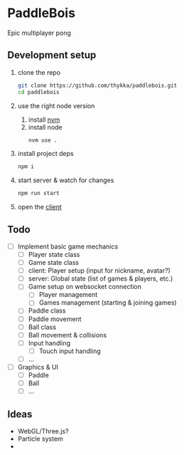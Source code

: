 # PaddleBois

Epic multiplayer pong

## Development setup

1. clone the repo
    ```sh
    git clone https://github.com/thykka/paddlebois.git
    cd paddlebois
    ```

1. use the right node version
    1. install [nvm](https://github.com/nvm-sh/nvm)
    1. install node
        ```sh
        nvm use .
        ```

1. install project deps
    ```sh
    npm i
    ```

1. start server & watch for changes
    ```sh
    npm run start
    ```

5. open the [client](https://127.0.0.1:8443/)

## Todo

- [ ] Implement basic game mechanics
    - [ ] Player state class
    - [ ] Game state class
    - [ ] client: Player setup (input for nickname, avatar?)
    - [ ] server: Global state (list of games & players, etc.)
    - [ ] Game setup on websocket connection
        - [ ] Player management
        - [ ] Games management (starting & joining games)
    - [ ] Paddle class
    - [ ] Paddle movement
    - [ ] Ball class
    - [ ] Ball movement & collisions
    - [ ] Input handling
      - [ ] Touch input handling
    - [ ] ...
- [ ] Graphics & UI
    - [ ] Paddle
    - [ ] Ball
    - [ ] ...

## Ideas

- WebGL/Three.js?
- Particle system
-
